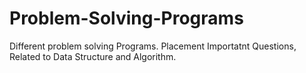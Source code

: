 # Problem-Solving-Programs
Different problem solving Programs.
Placement Importatnt Questions, Related to Data Structure and Algorithm.
